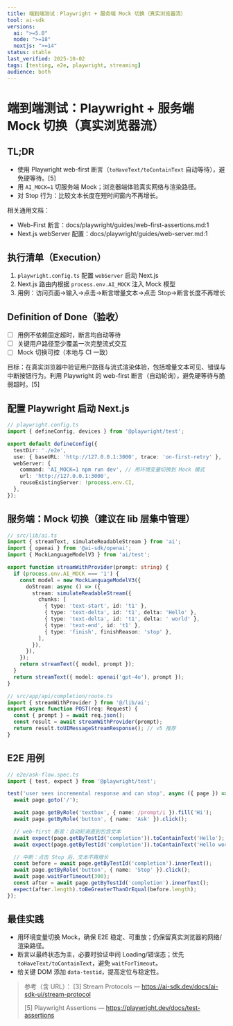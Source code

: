 ```yaml
---
title: 端到端测试：Playwright + 服务端 Mock 切换（真实浏览器流）
tool: ai-sdk
versions:
  ai: ">=5.0"
  node: ">=18"
  nextjs: ">=14"
status: stable
last_verified: 2025-10-02
tags: [testing, e2e, playwright, streaming]
audience: both
---
```


# 端到端测试：Playwright + 服务端 Mock 切换（真实浏览器流）

## TL;DR
- 使用 Playwright web-first 断言（`toHaveText/toContainText` 自动等待），避免硬等待。[5]
- 用 `AI_MOCK=1` 切服务端 Mock；浏览器端体验真实网络与渲染路径。
- 对 Stop 行为：比较文本长度在短时间窗内不再增长。

相关通用文档：
- Web-First 断言：docs/playwright/guides/web-first-assertions.md:1
- Next.js webServer 配置：docs/playwright/guides/web-server.md:1

## 执行清单（Execution）
1. `playwright.config.ts` 配置 `webServer` 启动 Next.js
2. Next.js 路由内根据 `process.env.AI_MOCK` 注入 Mock 模型
3. 用例：访问页面→输入→点击→断言增量文本→点击 Stop→断言长度不再增长

## Definition of Done（验收）
- [ ] 用例不依赖固定超时，断言均自动等待
- [ ] 关键用户路径至少覆盖一次完整流式交互
- [ ] Mock 切换可控（本地与 CI 一致）

目标：在真实浏览器中验证用户路径与流式渲染体验，包括增量文本可见、错误与中断按钮行为。利用 Playwright 的 web-first 断言（自动轮询），避免硬等待与脆弱超时。[5]

## 配置 Playwright 启动 Next.js

```ts
// playwright.config.ts
import { defineConfig, devices } from '@playwright/test';

export default defineConfig({
  testDir: './e2e',
  use: { baseURL: 'http://127.0.0.1:3000', trace: 'on-first-retry' },
  webServer: {
    command: 'AI_MOCK=1 npm run dev', // 用环境变量切换到 Mock 模式
    url: 'http://127.0.0.1:3000',
    reuseExistingServer: !process.env.CI,
  },
});
```

## 服务端：Mock 切换（建议在 lib 层集中管理）

```ts
// src/lib/ai.ts
import { streamText, simulateReadableStream } from 'ai';
import { openai } from '@ai-sdk/openai';
import { MockLanguageModelV3 } from 'ai/test';

export function streamWithProvider(prompt: string) {
  if (process.env.AI_MOCK === '1') {
    const model = new MockLanguageModelV3({
      doStream: async () => ({
        stream: simulateReadableStream({
          chunks: [
            { type: 'text-start', id: 't1' },
            { type: 'text-delta', id: 't1', delta: 'Hello' },
            { type: 'text-delta', id: 't1', delta: ' world' },
            { type: 'text-end', id: 't1' },
            { type: 'finish', finishReason: 'stop' },
          ],
        }),
      }),
    });
    return streamText({ model, prompt });
  }
  return streamText({ model: openai('gpt-4o'), prompt });
}

// src/app/api/completion/route.ts
import { streamWithProvider } from '@/lib/ai';
export async function POST(req: Request) {
  const { prompt } = await req.json();
  const result = await streamWithProvider(prompt);
  return result.toUIMessageStreamResponse(); // v5 推荐
}
```

## E2E 用例

```ts
// e2e/ask-flow.spec.ts
import { test, expect } from '@playwright/test';

test('user sees incremental response and can stop', async ({ page }) => {
  await page.goto('/');

  await page.getByRole('textbox', { name: /prompt/i }).fill('Hi');
  await page.getByRole('button', { name: 'Ask' }).click();

  // web-first 断言：自动轮询直到包含文本
  await expect(page.getByTestId('completion')).toContainText('Hello');
  await expect(page.getByTestId('completion')).toContainText('Hello world');

  // 中断：点击 Stop 后，文本不再增长
  const before = await page.getByTestId('completion').innerText();
  await page.getByRole('button', { name: 'Stop' }).click();
  await page.waitForTimeout(300);
  const after = await page.getByTestId('completion').innerText();
  expect(after.length).toBeGreaterThanOrEqual(before.length);
});
```

## 最佳实践

- 用环境变量切换 Mock，确保 E2E 稳定、可重放；仍保留真实浏览器的网络/渲染路径。
- 断言以最终状态为主，必要时验证中间 Loading/错误态；优先 `toHaveText/toContainText`，避免 `waitForTimeout`。
- 给关键 DOM 添加 `data-testid`，提高定位与稳定性。

> 参考（含 URL）：
> [3] Stream Protocols — https://ai-sdk.dev/docs/ai-sdk-ui/stream-protocol
>
> [5] Playwright Assertions — https://playwright.dev/docs/test-assertions
